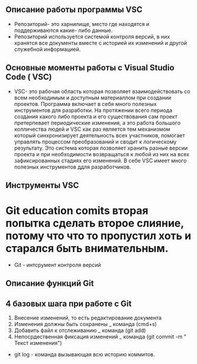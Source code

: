 ##  Описание работы программы VSC
  * Репозиторий- это харнилище, место где находятся и поддерживаются какие- либо данные.
  * Репозиторий используется системой контроля версий, в  них хранятся все документы вместе с историей  их изменений и другой служебной информацией.
   ## Основные моменты работы с Visual Studio Code ( VSC)
   * VSC- это рабочая область которая позволяет взаимодействовать со всем необходимым и доступным материаллом при создании проектов. Программа включает в себя много полезных инструментов для разработки.
   На протяжении всего периода создания какого либо проекта  и его существования сам проект претерпевает периодические изменения, а это работа большого колличества людей и VSC как раз является тем механизмом который синхронизирует деятельность всех участников, помогает управлять процессом преобразований и сводит к логическому результату.
   Это система которая позволяет хранить разные версии проекта и при необходимости возвращаться к любой из них на всех зафиксированных стадиях его изменений.
   В себе VSC имеет много полезных инструментов ддля разработчиков. 
   ## Инструменты VSC
   # Git education comits вторая попытка сделать второе слияние, потому что что то пропустил хоть и  старался быть внимательным. 
* Git - интсрумент контроля версий 

## Описание функций Git 




## 4 базовых шага при работе с Git 
1. Внесение изменений, то есть редактирование документа 
2. Изменения должны быть сохранены  _ команда (cmd+s)
3. Добавить файл к отслеживанию _ команда (git add)
4. Непосрдественная фиксация изменений _ команда (git commit -m " Текст изменения")

* git log - команда вызывающая всю историю коммитов.
